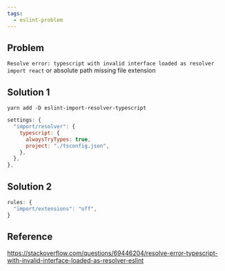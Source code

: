 ```yaml
---
tags:
  - eslint-problem
---
```

## Problem

`Resolve error: typescript with invalid interface loaded as resolver import react` or absolute path missing file extension

## Solution 1

`yarn add -D eslint-import-resolver-typescript`

```js
settings: {
  "import/resolver": {
    typescript: {
      alwaysTryTypes: true,
      project: "./tsconfig.json",
    },
  },
},
```

## Solution 2

```js
rules: {
  "import/extensions": "off",
}
```

## Reference

https://stackoverflow.com/questions/69446204/resolve-error-typescript-with-invalid-interface-loaded-as-resolver-eslint
